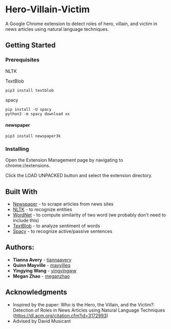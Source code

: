 # Hero-Villain-Victim
A Google Chrome extension to detect roles of hero, villain, and victim in news articles using natural language techniques. 

## Getting Started

### Prerequisites
NLTK

TextBlob
```
pip3 install textblob
```
spacy
```
pip install -U spacy
python3 -m spacy download xx
```
#### newspaper 
```
pip3 install newspaper3k
```
### Installing
Open the Extension Management page by navigating to chrome://extensions.

Click the LOAD UNPACKED button and select the extension directory.


## Built With
* [Newspaper](https://github.com/codelucas/newspaper) - to scrape articles from news sites
* [NLTK](https://www.nltk.org/) - to recognize entities
* [WordNet](https://wordnet.princeton.edu/) - to compute similarity of two word (we probably don't need to include this)
* [TextBlob](https://textblob.readthedocs.io/en/dev/) - to analyze sentiment of words
* [Spacy](https://spacy.io/) - to recognize active/passive sentences


## Authors: 
* **Tianna Avery** - [tiannaavery](https://github.com/tiannaavery)
* **Quinn Mayville** - [mayvilleq](https://github.com/mayvilleq)
* **Yingying Wang** - [yingyingww](https://github.com/yingyingww)
* **Megan Zhao** - [meganzhao](https://github.com/meganzhao)

## Acknowledgments

* Inspired by the paper: Who is the Hero, the Villain, and the Victim?: Detection of Roles in News Articles using Natural Language Techniques (https://dl.acm.org/citation.cfm?id=3172993)
* Advised by David Musicant

